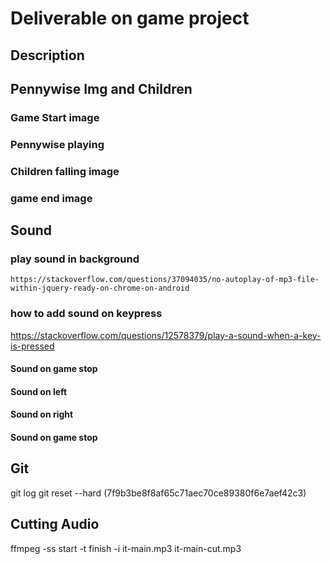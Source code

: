 # Deliverable on game project

## Description

## Pennywise Img and Children

### Game Start image

### Pennywise playing

### Children falling image

### game end image

## Sound

### play sound in background

    https://stackoverflow.com/questions/37094035/no-autoplay-of-mp3-file-within-jquery-ready-on-chrome-on-android 


### how to add sound on keypress
https://stackoverflow.com/questions/12578379/play-a-sound-when-a-key-is-pressed

#### Sound on game stop

#### Sound on left 

#### Sound on right 

#### Sound on game stop


## Git 
git log
git reset --hard (7f9b3be8f8af65c71aec70ce89380f6e7aef42c3)

## Cutting Audio
ffmpeg -ss start -t finish -i it-main.mp3 it-main-cut.mp3
